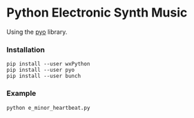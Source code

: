 # Python Electronic Synth Music

Using the [pyo](https://github.com/belangeo/pyo) library.

### Installation
```
pip install --user wxPython
pip install --user pyo
pip install --user bunch
```

### Example
```
python e_minor_heartbeat.py
```
